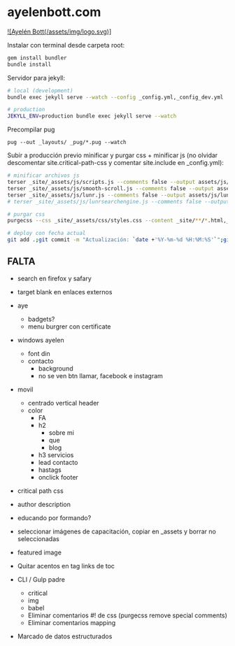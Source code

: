# ayelenbott.com

[![Ayelén Bott(/assets/img/logo.svg)]](https://ayelenbott.com/)

Instalar con terminal desde carpeta root:

```bash
gem install bundler
bundle install
```

Servidor para jekyll:

```bash
# local (development)
bundle exec jekyll serve --watch --config _config.yml,_config_dev.yml

# production
JEKYLL_ENV=production bundle exec jekyll serve --watch
```

Precompilar pug

```
pug --out _layouts/ _pug/*.pug --watch
```

Subir a producción previo minificar y purgar css + minificar js (no olvidar descomentar site.critical-path-css y comentar site.include en \_config.yml):

```bash
# minificar archivos js
terser _site/_assets/js/scripts.js --comments false --output assets/js/scripts.js
terser _site/_assets/js/smooth-scroll.js --comments false --output assets/js/smooth-scroll.js
terser _site/_assets/js/lunr.js --comments false --output assets/js/lunr.js
# terser _site/_assets/js/lunrsearchengine.js --comments false --output assets/js/lunrsearchengine.js

# purgar css
purgecss --css _site/_assets/css/styles.css --content _site/**/*.html,_site/assets/js/*.js --output assets/css/

# deploy con fecha actual
git add .;git commit -m "Actualización: `date +'%Y-%m-%d %H:%M:%S'`";git push
```

## FALTA

- search en firefox y safary
- target blank en enlaces externos
- aye
  - badgets?
  - menu burgrer con certificate
- windows ayelen
  - font din
  - contacto
    - background
    - no se ven btn llamar, facebook e instagram
- movil
  - centrado vertical header
  - color
    - FA
    - h2
      - sobre mi
      - que
      - blog
    - h3 servicios
    - lead contacto
    - hastags
    - onclick footer
- critical path css
- author description
- educando por formando?
- seleccionar imágenes de capacitación, copiar en _assets y borrar no seleccionadas
- featured image


- Quitar acentos en tag links de toc
- CLI / Gulp padre
  - critical
  - img
  - babel
  - Eliminar comentarios #! de css (purgecss remove special comments)
  - Eliminar comentarios mapping

- Marcado de datos estructurados
